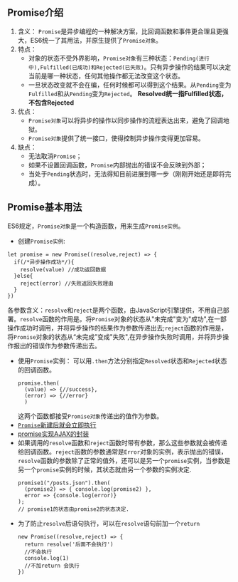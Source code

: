 ## Promise介绍

1. 含义：
   `Promise`是异步编程的一种解决方案，比回调函数和事件更合理且更强大，ES6统一了其用法，并原生提供了`Promise对象`。
2. 特点：
   - 对象的状态不受外界影响，`Promise对象`有三种状态：`Pending(进行中),Fulfilled(已成功)和Rejected(已失败)`。只有异步操作的结果可以决定当前是哪一种状态，任何其他操作都无法改变这个状态。
   - 一旦状态改变就不会在编，任何时候都可以得到这个结果。从`Pending`变为`Fulfilled`和从`Pending`变为`Rejected`。
   **Resolved统一指Fulfilled状态，不包含Rejected**
3. 优点：
   - `Promise对象`可以将异步的操作以同步操作的流程表达出来，避免了回调地狱。
   - `Promise对象`提供了统一接口，使得控制异步操作变得更加容易。
4. 缺点：
   - 无法取消`Promise`；
   - 如果不设置回调函数，`Promise`内部抛出的错误不会反映到外部；
   - 当处于`Pending`状态时，无法得知目前进展到哪一步（刚刚开始还是即将完成）。

## Promise基本用法

ES6规定，`Promise对象`是一个构造函数，用来生成`Promise实例`。
- 创建`Promise实例`:
```
let promise = new Promise((resolve,reject) => {
  if(/*异步操作成功*/){
    resolve(value) //成功返回数据
  }else{
    reject(error) //失败返回失败理由
  }
})
```
各参数含义：`resolve`和`reject`是两个函数，由JavaScript引擎提供，不用自己部署。`resolve`函数的作用是。将`Promise`对象的状态从"未完成"变为"成功",在一部操作成功时调用，并将异步操作的结果作为参数传递出去;`reject`函数的作用是，将`Promise`对象的状态从“未完成”变成"失败",在异步操作失败时调用，并将异步操作报出的错误作为参数传递出去。
- 使用`Promise`实例：
  可以用`.then`方法分别指定`Resolved`状态和`Rejected`状态的回调函数。
  ```
  promise.then(
    (value) => {//success},
    (error) => {//error}
    )
  ```
  这两个函数都接受`Promise对象`传递出的值作为参数。
- [`Promise`新建后就会立即执行](https://github.com/lhalou/Promise/blob/master/Promise%E6%96%B0%E5%BB%BA%E5%90%8E%E5%B0%B1%E4%BC%9A%E7%AB%8B%E5%8D%B3%E6%89%A7%E8%A1%8C.js)
- [promise实现AJAX的封装](https://github.com/lhalou/Promise/blob/master/Promise%E5%AF%B9%E8%B1%A1%E5%AE%9E%E7%8E%B0AJAX%E7%9A%84%E5%B0%81%E8%A3%85.js)
- 如果调用的`resolve`函数和`reject`函数时带有参数，那么这些参数就会被传递给回调函数。`reject`函数的参数通常是`Error`对象的实例，表示抛出的错误，`resolve`函数的参数除了正常的值外，还可以是另一个`promise`实例，当参数是另一个`promise`实例的时候，其状态就由另一个参数的实例决定.
  ```
  promise1("/posts.json").then(
    (promise2) => { console.log(promise2) },
    error => {console.log(error)}
  );
  // promise1的状态由promise2的状态决定.
  ```
- 为了防止`resolve`后语句执行，可以在`resolve`语句前加一个`return`
  ```
  new Promise((resolve,reject) => {
    return resolve('后面不会执行')
    //不会执行
    console.log(1)
    //不加return 会执行
  })
  ```

  




